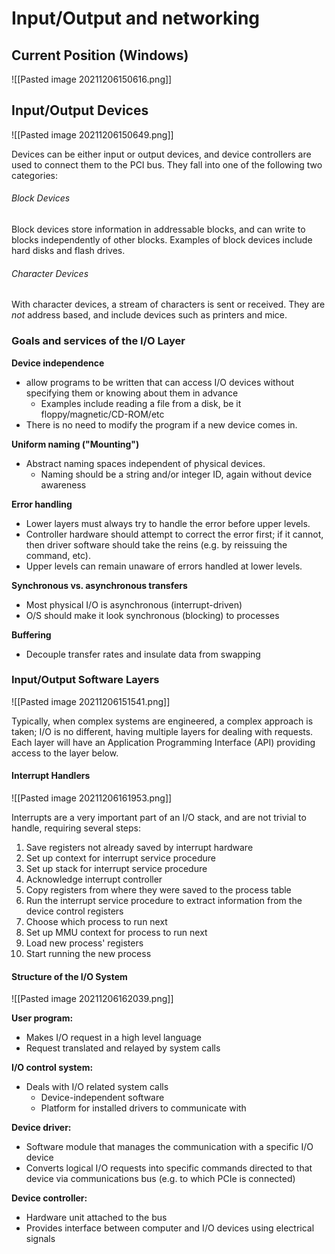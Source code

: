# Input/Output and networking

## Current Position (Windows)

![[Pasted image 20211206150616.png]]

## Input/Output Devices

![[Pasted image 20211206150649.png]]

Devices can be either input or output devices, and device controllers are used to connect them to the PCI bus. They fall into one of the following two categories:

###### Block Devices

Block devices store information in addressable blocks, and can write to blocks independently of other blocks. Examples of block devices include hard disks and flash drives.

###### Character Devices

With character devices, a stream of characters is sent or received. They are *not* address based, and include devices such as printers and mice.

### Goals and services of the I/O Layer

**Device independence**
- allow programs to be written that can access I/O devices without specifying them or knowing about them in advance
	- Examples include reading a file from a disk, be it floppy/magnetic/CD-ROM/etc
- There is no need to modify the program if a new device comes in.

**Uniform naming ("Mounting")**
- Abstract naming spaces independent of physical devices.
	- Naming should be a string and/or integer ID, again without device awareness

**Error handling**
- Lower layers must always try to handle the error before upper levels.
- Controller hardware should attempt to correct the error first; if it cannot, then driver software should take the reins (e.g. by reissuing the command, etc).
- Upper levels can remain unaware of errors handled at lower levels.

**Synchronous vs. asynchronous transfers**
- Most physical I/O is asynchronous (interrupt-driven)
- O/S should make it look synchronous (blocking) to processes

**Buffering**
- Decouple transfer rates and insulate data from swapping

### Input/Output Software Layers

![[Pasted image 20211206151541.png]]

Typically, when complex systems are engineered, a complex approach is taken; I/O is no different, having multiple layers for dealing with requests. Each layer will have an Application Programming Interface (API) providing access to the layer below.

#### Interrupt Handlers

![[Pasted image 20211206161953.png]]

Interrupts are a very important part of an I/O stack, and are not trivial to handle, requiring several steps:

1) Save registers not already saved by interrupt hardware
2) Set up context for interrupt service procedure
3) Set up stack for interrupt service procedure
4) Acknowledge interrupt controller
5) Copy registers from where they were saved to the process table
6) Run the interrupt service procedure to extract information from the device control registers
7) Choose which process to run next
8) Set up MMU context for process to run next
9) Load new process' registers
10) Start running the new process

#### Structure of the I/O System

![[Pasted image 20211206162039.png]]

**User program:**
- Makes I/O request in a high level language
- Request translated and relayed by system calls

**I/O control system:**
- Deals with I/O related system calls
	- Device-independent software
	- Platform for installed drivers to communicate with

**Device driver:**
- Software module that manages the communication with a specific I/O device
- Converts logical I/O requests into specific commands directed to that device via communications bus (e.g. to which PCIe is connected)

**Device controller:**
- Hardware unit attached to the bus
- Provides interface between computer and I/O devices using electrical signals